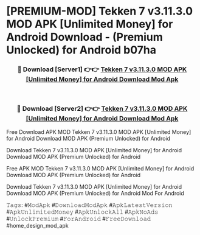 # [PREMIUM-MOD] Tekken 7 v3.11.3.0 MOD APK [Unlimited Money] for Android Download - (Premium Unlocked) for Android b07ha



<div align="center">
<h3>🔴 Download [Server1] 👉👉 <a href="https://momento.my/?title=Tekken_7_v3.11.3.0_MOD_APK_[Unlimited_Money]_for_Android_Download">Tekken 7 v3.11.3.0 MOD APK [Unlimited Money] for Android Download Mod Apk</a></h3><br>

<h3>🔴 Download [Server2] 👉👉 <a href="https://momento.my/?title=Tekken_7_v3.11.3.0_MOD_APK_[Unlimited_Money]_for_Android_Download">Tekken 7 v3.11.3.0 MOD APK [Unlimited Money] for Android Download Mod Apk</a></h3>
</div>



Free Download APK MOD Tekken 7 v3.11.3.0 MOD APK [Unlimited Money] for Android Download MOD APK (Premium Unlocked) for Android

Download Tekken 7 v3.11.3.0 MOD APK [Unlimited Money] for Android Download MOD APK (Premium Unlocked) for Android

Free APK MOD Tekken 7 v3.11.3.0 MOD APK [Unlimited Money] for Android Download MOD APK (Premium Unlocked) for Android

Download Tekken 7 v3.11.3.0 MOD APK [Unlimited Money] for Android Download MOD APK (Premium Unlocked) for Android Mod For Android

𝚃𝚊𝚐𝚜: #𝙼𝚘𝚍𝙰𝚙𝚔 #𝙳𝚘𝚠𝚗𝚕𝚘𝚊𝚍𝙼𝚘𝚍𝙰𝚙𝚔 #𝙰𝚙𝚔𝙻𝚊𝚝𝚎𝚜𝚝𝚅𝚎𝚛𝚜𝚒𝚘𝚗 #𝙰𝚙𝚔𝚄𝚗𝚕𝚒𝚖𝚒𝚝𝚎𝚍𝙼𝚘𝚗𝚎𝚢 #𝙰𝚙𝚔𝚄𝚗𝚕𝚘𝚌𝚔𝙰𝚕𝚕 #𝙰𝚙𝚔𝙽𝚘𝙰𝚍𝚜 #𝚄𝚗𝚕𝚘𝚌𝚔𝙿𝚛𝚎𝚖𝚒𝚞𝚖 #𝙵𝚘𝚛𝙰𝚗𝚍𝚛𝚘𝚒𝚍 #𝙵𝚛𝚎𝚎𝙳𝚘𝚠𝚗𝚕𝚘𝚊𝚍 #home_design_mod_apk
